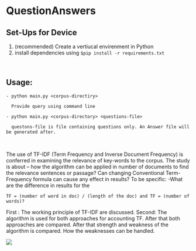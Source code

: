 # QuestionAnswers

## Set-Ups for Device

1. (recommended) Create a vertiucal envirenment in Python 
2. install dependencies using ```$pip install -r requirements.txt```

&nbsp;

## Usage:
    - python main.py <corpus-directiry>
    
      Provide query using command line

    - python main.py <corpus-directory> <questions-file>

      questons-file is file containing questions only. An Answer file will be generated after.

&nbsp;

The use of TF-IDF (Term Frequency and Inverse Document Frequency) is conferred in examining the relevance of key-words to the corpus. The study is about – how the algorithm can be applied in number of documents to find the relevance sentences or passage? Can changing Conventional Term-Frequency formula can cause any effect in results? To be specific: -What are the difference in results for the 

```TF = (number of word in doc) / (length of the doc) and TF = (number of words)?```

First : The working principle of TF-IDF are discussed. Second: The algorithm is used for both approaches for accounting TF. After that both approaches are compared. After that strength and weakness of the algorithm is compared. How the weaknesses can be handled.

![]('./001.jpg')